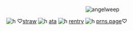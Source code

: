 <p align="center"> <img src="https://komarev.com/ghpvc/?username=angelweep&label=　　herrscherofhuman　🌸　　　&color=fae8ed&style=flat" alt="angelweep" />


![h](https://files.catbox.moe/qjyved.jpg)
♡[straw](https://foretnoir.straw.page) 
![h](https://files.catbox.moe/3yszpn.gifv)
[ata](https://elysianrealmego.atabook.org/)
 ![h](https://files.catbox.moe/3yszpn.gifv) [rentry](https://rentry.co/foretnoir)
![h](https://files.catbox.moe/3yszpn.gifv) [prns.page](https://en.pronouns.page/@foretnoir_)♡